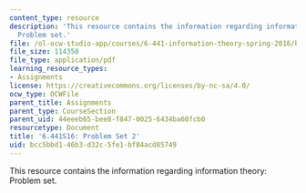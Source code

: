 ```yaml
---
content_type: resource
description: 'This resource contains the information regarding information theory:
  Problem set.'
file: /ol-ocw-studio-app/courses/6-441-information-theory-spring-2016/bcc5bbd146b3d32c5fe1bf84acd85749_MIT6_441S16_problem_set2.pdf
file_size: 114350
file_type: application/pdf
learning_resource_types:
- Assignments
license: https://creativecommons.org/licenses/by-nc-sa/4.0/
ocw_type: OCWFile
parent_title: Assignments
parent_type: CourseSection
parent_uid: 44eeeb65-bee8-f847-0025-6434ba60fcb0
resourcetype: Document
title: '6.441S16: Problem Set 2'
uid: bcc5bbd1-46b3-d32c-5fe1-bf84acd85749
---
```

This resource contains the information regarding information theory: Problem set.